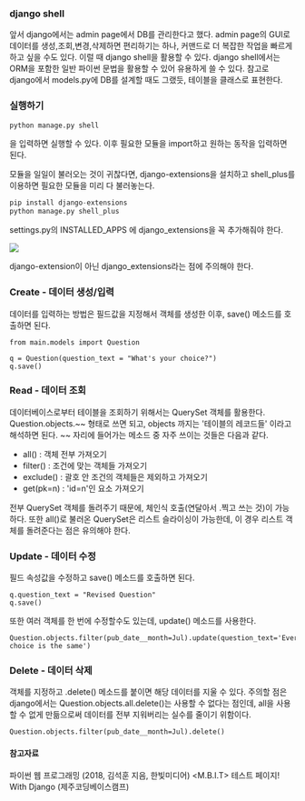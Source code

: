 ### django shell
앞서 django에서는 admin page에서 DB를 관리한다고 했다. admin page의 GUI로 데이터를 생성,조회,변경,삭제하면 편리하기는 하나, 커맨드로 더 복잡한 작업을 빠르게 하고 싶을 수도 있다. 이럴 때 django shell을 활용할 수 있다. django shell에서는 ORM을 포함한 일반 파이썬 문법을 활용할 수 있어 유용하게 쓸 수 있다. 참고로 django에서 models.py에 DB를 설계할 때도 그랬듯, 테이블을 클래스로 표현한다.
### 실행하기
```python
python manage.py shell
```
을 입력하면 실행할 수 있다. 이후 필요한 모듈을 import하고 원하는 동작을 입력하면 된다. 

모듈을 일일이 불러오는 것이 귀찮다면, django-extensions을 설치하고 shell_plus를 이용하면 필요한 모듈을 미리 다 불러놓는다.
```python
pip install django-extensions
python manage.py shell_plus
```
settings.py의 INSTALLED_APPS 에 django_extensions을 꼭 추가해줘야 한다.


![](https://images.velog.io/images/woongss/post/da611411-c89f-4bc1-9023-deca3c53da40/image.png)

django-extension이 아닌 django_extensions라는 점에 주의해야 한다.
### Create - 데이터 생성/입력
데이터를 입력하는 방법은 필드값을 지정해서 객체를 생성한 이후, save() 메소드를 호출하면 된다.
```
from main.models import Question

q = Question(question_text = "What's your choice?")
q.save()
```
### Read - 데이터 조회
데이터베이스로부터 테이블을 조회하기 위해서는 QuerySet 객체를 활용한다. Question.objects.~~ 형태로 쓰면 되고, objects 까지는 '테이블의 레코드들' 이라고 해석하면 된다. ~~ 자리에 들어가는 메소드 중 자주 쓰이는 것들은 다음과 같다.
* all() : 객체 전부 가져오기
* filter() : 조건에 맞는 객체들 가져오기
* exclude() : 괄호 안 조건의 객체들은 제외하고 가져오기
* get(pk=n) : 'id=n'인 요소 가져오기

전부 QuerySet 객체를 돌려주기 때문에, 체인식 호출(연달아서 .찍고 쓰는 것)이 가능하다. 또한 all()로 불러온 QuerySet은 리스트 슬라이싱이 가능한데, 이 경우 리스트 객체를 돌려준다는 점은 유의해야 한다.
### Update - 데이터 수정
필드 속성값을 수정하고 save() 메소드를 호출하면 된다.
```
q.question_text = "Revised Question"
q.save()
```
또한 여러 객체를 한 번에 수정할수도 있는데, update() 메소드를 사용한다.
```
Question.objects.filter(pub_date__month=Jul).update(question_text='Every choice is the same')
```
### Delete - 데이터 삭제
객체를 지정하고 .delete() 메소드를 붙이면 해당 데이터를 지울 수 있다. 주의할 점은 django에서는 Question.objects.all.delete()는 사용할 수 없다는 점인데, all을 사용할 수 없게 만듦으로써 데이터를 전부 지워버리는 실수를 줄이기 위함이다.
```
Question.objects.filter(pub_date__month=Jul).delete()
```

#### 참고자료
파이썬 웹 프로그래밍 (2018, 김석훈 지음, 한빛미디어)
<M.B.I.T> 테스트 페이지! With Django (제주코딩베이스캠프)
